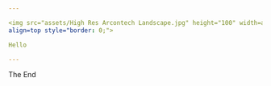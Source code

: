 ```yaml
---

<img src="assets/High Res Arcontech Landscape.jpg" height="100" width=auto
align=top style="border: 0;">

Hello

---
```


The End
